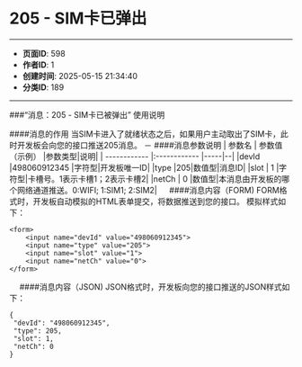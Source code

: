 # 205 - SIM卡已弹出

---
- **页面ID**: 598
- **作者ID**: 1
- **创建时间**: 2025-05-15 21:34:40
- **分类ID**: 189
---

###“消息：205 - SIM卡已被弹出” 使用说明

####消息的作用
当SIM卡进入了就绪状态之后，如果用户主动取出了SIM卡，此时开发板会向您的接口推送205消息。
－
####消息参数说明
 | 参数名  | 参数值（示例）  |参数类型|说明|
| ------------ |:------------ |-----|--|
|devId |498060912345 |字符型|开发板唯一ID|
|type |205|数值型|消息ID|
|slot  | 1 |字符型|卡槽号。1表示卡槽1；2表示卡槽2|
|netCh  | 0 |数值型|本消息由开发板的哪个网络通道推送。0:WIFI; 1:SIM1; 2:SIM2|
　
####消息内容（FORM)
FORM格式时，开发板自动模拟的HTML表单提交，将数据推送到您的接口。
模拟样式如下：
```
<form>
	<input name="devId" value="498060912345">
	<input name="type" value="205">
	<input name="slot" value="1">
	<input name="netCh" value="0">
</form>
```
　
####消息内容（JSON)
JSON格式时，开发板向您的接口推送的JSON样式如下：
 ``` 
 {
  "devId": "498060912345",
  "type": 205,
  "slot": 1,
  "netCh": 0
} 

 ```


